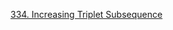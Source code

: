 [334. Increasing Triplet Subsequence](https://leetcode.com/problems/increasing-triplet-subsequence/)
